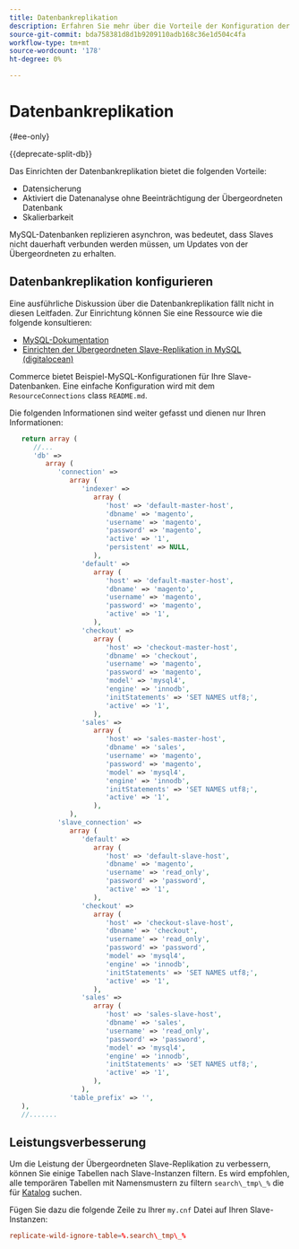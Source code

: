 ```yaml
---
title: Datenbankreplikation
description: Erfahren Sie mehr über die Vorteile der Konfiguration der Datenbankreplikation.
source-git-commit: bda758381d8d1b9209110adb168c36e1d504c4fa
workflow-type: tm+mt
source-wordcount: '178'
ht-degree: 0%

---
```



# Datenbankreplikation

{#ee-only}

{{deprecate-split-db}}

Das Einrichten der Datenbankreplikation bietet die folgenden Vorteile:

- Datensicherung
- Aktiviert die Datenanalyse ohne Beeinträchtigung der Übergeordneten Datenbank
- Skalierbarkeit

MySQL-Datenbanken replizieren asynchron, was bedeutet, dass Slaves nicht dauerhaft verbunden werden müssen, um Updates von der Übergeordneten zu erhalten.

## Datenbankreplikation konfigurieren

Eine ausführliche Diskussion über die Datenbankreplikation fällt nicht in diesen Leitfaden. Zur Einrichtung können Sie eine Ressource wie die folgende konsultieren:

- [MySQL-Dokumentation](https://dev.mysql.com/doc/refman/5.6/en/replication.html)
- [Einrichten der Übergeordneten Slave-Replikation in MySQL (digitalocean)](https://www.digitalocean.com/community/tutorials/how-to-set-up-replication-in-mysql)

Commerce bietet Beispiel-MySQL-Konfigurationen für Ihre Slave-Datenbanken. Eine einfache Konfiguration wird mit dem `ResourceConnections` class `README.md`.

Die folgenden Informationen sind weiter gefasst und dienen nur Ihren Informationen:

```php
   return array (
      //...
      'db' =>
         array (
            'connection' =>
               array (
                  'indexer' =>
                     array (
                        'host' => 'default-master-host',
                        'dbname' => 'magento',
                        'username' => 'magento',
                        'password' => 'magento',
                        'active' => '1',
                        'persistent' => NULL,
                     ),
                  'default' =>
                     array (
                        'host' => 'default-master-host',
                        'dbname' => 'magento',
                        'username' => 'magento',
                        'password' => 'magento',
                        'active' => '1',
                     ),
                  'checkout' =>
                     array (
                        'host' => 'checkout-master-host',
                        'dbname' => 'checkout',
                        'username' => 'magento',
                        'password' => 'magento',
                        'model' => 'mysql4',
                        'engine' => 'innodb',
                        'initStatements' => 'SET NAMES utf8;',
                        'active' => '1',
                     ),
                  'sales' =>
                     array (
                        'host' => 'sales-master-host',
                        'dbname' => 'sales',
                        'username' => 'magento',
                        'password' => 'magento',
                        'model' => 'mysql4',
                        'engine' => 'innodb',
                        'initStatements' => 'SET NAMES utf8;',
                        'active' => '1',
                     ),
               ),
            'slave_connection' =>
               array (
                  'default' =>
                     array (
                        'host' => 'default-slave-host',
                        'dbname' => 'magento',
                        'username' => 'read_only',
                        'password' => 'password',
                        'active' => '1',
                     ),
                  'checkout' =>
                     array (
                        'host' => 'checkout-slave-host',
                        'dbname' => 'checkout',
                        'username' => 'read_only',
                        'password' => 'password',
                        'model' => 'mysql4',
                        'engine' => 'innodb',
                        'initStatements' => 'SET NAMES utf8;',
                        'active' => '1',
                     ),
                  'sales' =>
                     array (
                        'host' => 'sales-slave-host',
                        'dbname' => 'sales',
                        'username' => 'read_only',
                        'password' => 'password',
                        'model' => 'mysql4',
                        'engine' => 'innodb',
                        'initStatements' => 'SET NAMES utf8;',
                        'active' => '1',
                     ),
                  ),
               'table_prefix' => '',
   ),
   //.......
```

## Leistungsverbesserung

Um die Leistung der Übergeordneten Slave-Replikation zu verbessern, können Sie einige Tabellen nach Slave-Instanzen filtern. Es wird empfohlen, alle temporären Tabellen mit Namensmustern zu filtern `search\_tmp\_%` die für [Katalog](https://glossary.magento.com/catalog) suchen.

Fügen Sie dazu die folgende Zeile zu Ihrer `my.cnf` Datei auf Ihren Slave-Instanzen:

```conf
replicate-wild-ignore-table=%.search\_tmp\_%
```

